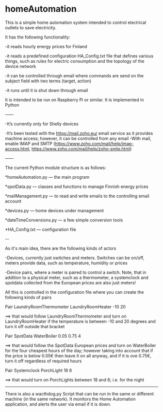 # homeAutomation
This is a simple home automation system intended to control electrical outlets to save electricity.

It has the following functionality:

-it reads hourly energy prices for Finland

-it reads a predefined configuration HA_Config.txt file that defines various things, such as rules for electric consumption and the topology of the device network

-it can be controlled through email where commands are send on the subject field with two terms (target, action)

-it runs until it is shut down through email

It is intended to be run on Raspberry Pi or similar. It is implemented in Python

——

-It’s currently only for Shelly devices

-It’s been tested with the https://mail.zoho.eu/ email service as it provides machine access; however, it can be controlled from any email
-With mail, enable IMAP and SMTP (https://www.zoho.com/mail/help/imap-access.html, https://www.zoho.com/mail/help/zoho-smtp.html)

——

The current Python module structure is as follows:

*homeAutomation.py — the main program

*spotData.py — classes and functions to manage Finnish energy prices

*mailManagement.py — to read and write emails to the controlling email account

*devices.py — home devices under management

*dateTimeConversions.py — a few simple conversion tools

*HA_Config.txt — configuration file

--

As it's main idea, there are the following kinds of actors

-Devices, currently just switches and meters. Switches can be on/off, meters provide data, such as temperature, humidity or prices

-Device pairs, where a meter is paired to control a switch. Note, that in addition to a physical meter, such as a thermometer, a systemclock and spotdata collected from the European prices are also just meters!

All this is controlled in the configuration file where you can create the following kinds of pairs

Pair LaundryRoomThermometer LaundryRoomHeater -10 20

==> that would follow LaundryRoomThermometer and turn on LaundryRoomHeater if the temperature is between -10 and 20 degrees and turn it off outside that bracket

Pair SpotData WaterBoiler 0.05 0.75 4

==> that would follow the SpotData European prices and turn on WaterBoiler for the four cheapest hours of the day; however taking into account that if the price is below 0.05€ then leave it on all anyway, and if it is ove 0.75€, turn it off regardless of required hours

Pair Systemclock PorchLight 18 6

==> that would turn on PorchLights between 18 and 6; i.e. for the night

---
There is also a wacthdog.py Script that can be run in the same or different machine (in the same network). It monitors the Home Automation application, and alerts the user via email if it is down.
